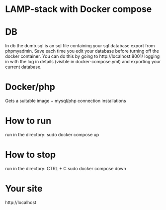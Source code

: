 # LAMP-stack with Docker compose

# DB
In db the dumb.sql is an sql file containing your sql database export from phpmyadmin. 
Save each time you edit your database before turning off the docker container.
You can do this by going to http://localhost:8001/ logging in with the log in details (visible in docker-compose.yml) and exporting your current database.

# Docker/php
Gets a suitable image + mysql/php connection installations


# How to run
run in the directory:
sudo docker compose up

# How to stop
run in the directory:
CTRL + C
sudo docker compose down

# Your site
http://localhost
